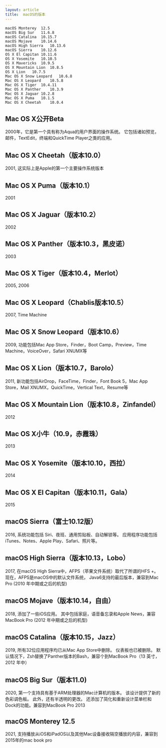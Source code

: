 ```yaml
---
layout: article 
title:  macOS的版本
---
```


```
macOS Monterey	12.5
macOS Big Sur	11.6.8
macOS Catalina  10.15.7
macOS Mojave	10.14.6
macOS High Sierra	10.13.6
macOS Sierra	10.12.6
OS X El Capitan	10.11.6
OS X Yosemite	10.10.5
OS X Mavericks	10.9.5
OS X Mountain Lion	10.8.5
OS X Lion	10.7.5
Mac OS X Snow Leopard	10.6.8
Mac OS X Leopard	10.5.8
Mac OS X Tiger	10.4.11
Mac OS X Panther	10.3.9
Mac OS X Jaguar	10.2.8
Mac OS X Puma	10.1.5
Mac OS X Cheetah	10.0.4

```

## Mac OS X公开Beta

2000年，它是第一个具有称为Aqua的用户界面的操作系统。 它包括诸如预览，邮件，TextEdit，终端和QuickTime Player之类的应用。


## Mac OS X Cheetah（版本10.0）

2001, 这实际上是Apple的第一个主要操作系统版本


## Mac OS X Puma（版本10.1）

2001


## Mac OS X Jaguar（版本10.2）

2002


## Mac OS X Panther（版本10.3，黑皮诺）

2003

## Mac OS X Tiger（版本10.4，Merlot）

2005, 2006


## Mac OS X Leopard（Chablis版本10.5）

2007, Time Machine


## Mac OS X Snow Leopard（版本10.6）

2009, 功能包括Mac App Store，Finder，Boot Camp，Preview，Time Machine，VoiceOver，Safari XNUMX等


## Mac OS X Lion（版本10.7，Barolo）

2011, 新功能包括AirDrop，FaceTime，Finder，Font Book 5，Mac App Store，Mail XNUMX，QuickTime，Vertical Text，Resume等


## Mac OS X Mountain Lion（版本10.8，Zinfandel）

2012


## Mac OS X小牛（10.9，赤霞珠）

2013


## Mac OS X Yosemite（版本10.10，西拉）

2014


## Mac OS X El Capitan（版本10.11，Gala）

2015


## macOS Sierra（富士10.12版）

2016, 系统功能包括 Siri、夜班、通用剪贴板、自动解锁等。 应用程序功能包括 iTunes、Notes、Apple Play、Safari、照片等。


## macOS High Sierra（版本10.13，Lobo）

2017, 在macOS High Sierra中，AFPS（苹果文件系统）取代了所谓的HFS +。 现在，AFPS是macOS中的默认文件系统， Java6支持的最后版本，兼容到Mac Pro (2010 年中期或之后的机型)


## macOS Mojave（版本10.14，自由）

2018, 添加了一些iOS应用。 其中包括家庭，语音备忘录和Apple News，兼容MacBook Pro (2012 年中期或之后的机型)


## macOS Catalina（版本10.15，Jazz）

2019, 所有32位应用程序均已从Mac App Store中删除。 仪表板也已被删除。 默认情况下，Zsh替换了Panther版本的Bash，兼容个到MacBook Pro（13 英寸，2012 年中）


## macOS Big Sur（版本11.0)

2020, 第一个支持具有基于ARM处理器的Mac计算机的版本。 该设计提供了新的色彩调色板。 此外，还有半透明的更改。 还添加了简化和重新设计菜单栏和Dock的功能。兼容到MacBook Pro 2013


## macOS Monterey 12.5

2021, 支持播放从iOS和iPadOS以及其他Mac设备接收隔空播放的内容，兼容到2015年的mac book pro